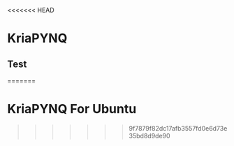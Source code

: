 <<<<<<< HEAD
# KriaPYNQ
## Test
=======
# KriaPYNQ For Ubuntu
>>>>>>> 9f7879f82dc17afb3557fd0e6d73e35bd8d9de90
